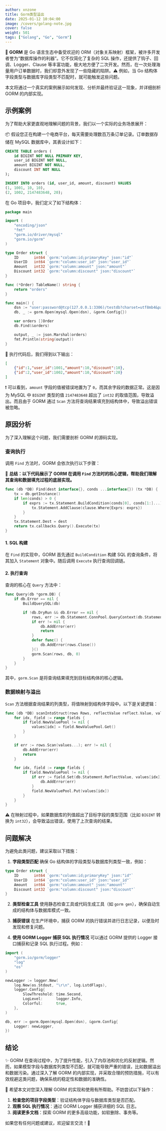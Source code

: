 ```yaml
---
author: xnzone  
title: Gorm类型溢出
date: 2025-01-12 10:04:00
image: /covers/golang-note.jpg
cover: false
weight: 501
tags: ["Golang", "Go", "Gorm"]
---
```



🌟 **GORM** 是 Go 语言生态中备受欢迎的 ORM（对象关系映射）框架，被许多开发者誉为“数据库操作的利器”。它不仅简化了复杂的 SQL 操作，还提供了钩子、回调、Logger、Clause 等丰富功能，极大地方便了二次开发。然而，在一次处理海量用户订单数据时，我们却意外发现了一些隐藏的陷阱。⚠️ 例如，当 Go 结构体字段类型与数据库字段类型不匹配时，就可能触发这些问题。

本文将通过一个真实的案例展示如何发现、分析并最终验证这一现象，并详细剖析 GORM 的内部实现。


## 示例案例

为了帮助大家更直观地理解问题的背景，我们以一个实际的业务场景展开：

📦 假设您正在构建一个电商平台，每天需要处理数百万条订单记录。订单数据存储在 MySQL 数据库中，其表设计如下：

```sql
CREATE TABLE orders (
    id BIGINT NOT NULL PRIMARY KEY,
    user_id BIGINT NOT NULL,
    amount BIGINT NOT NULL,
    discount INT NOT NULL
);

INSERT INTO orders (id, user_id, amount, discount) VALUES
(1, 1001, 10, 10),
(2, 1002, 2147483648, 20);
```

在 Go 项目中，我们定义了如下结构体：

```Go
package main

import (
	"encoding/json"
	"fmt"
	"gorm.io/driver/mysql"
	"gorm.io/gorm"
)

type Order struct {
	ID       int64 `gorm:"column:id;primaryKey" json:"id"`
	UserID   int64 `gorm:"column:user_id" json:"user_id"`
	Amount   int32 `gorm:"column:amount" json:"amount"`
	Discount int32 `gorm:"column:discount" json:"discount"`
}

func (*Order) TableName() string {
	return "orders"
}

func main() {
	dsn := "user:password@tcp(127.0.0.1:3306)/testdb?charset=utf8mb4&parseTime=True&loc=Local"
	db, _ := gorm.Open(mysql.Open(dsn), &gorm.Config{})

	var orders []Order
	db.Find(&orders)

	output, _ := json.Marshal(orders)
	fmt.Println(string(output))
}
```

🔎 执行代码后，我们得到以下输出：

```json
[
	{"id":1,"user_id":1001,"amount":10,"discount":10},
	{"id":2,"user_id":1002,"amount":10,"discount":20}
]
```

❗ 可以看到，`amount` 字段的值被错误地置为了 `0`，而其余字段的数据正常。这是因为 MySQL 中 `BIGINT` 类型的值 `2147483648` 超出了 `int32` 的取值范围，导致溢出。而且由于 GORM 通过 `Scan` 方法将查询结果填充到结构体中，导致溢出错误被忽略。


## 原因分析

为了深入理解这个问题，我们需要剖析 GORM 的源码实现。

### 查询执行

调用 `Find` 方法时，GORM 会依次执行以下步骤：

📝 **总结：以下代码展示了 GORM 在调用 `Find` 方法时的核心逻辑，帮助我们理解其查询和数据填充过程的底层实现。**

```go
func (db *DB) Find(dest interface{}, conds ...interface{}) (tx *DB) {
	tx = db.getInstance()
	if len(conds) > 0 {
		if exprs := tx.Statement.BuildCondition(conds[0], conds[1:]...); len(exprs) > 0 {
			tx.Statement.AddClause(clause.Where{Exprs: exprs})
		}
	}
	tx.Statement.Dest = dest
	return tx.callbacks.Query().Execute(tx)
}
```

#### 1. SQL 构建

在 `Find` 的实现中，GORM 首先通过 `BuildCondition` 构建 SQL 的查询条件，将其加入 `Statement` 对象中。随后调用 `Execute` 执行查询回调链。

#### 2. 执行查询

查询的核心在 `Query` 方法中：

```go
func Query(db *gorm.DB) {
	if db.Error == nil {
		BuildQuerySQL(db)

		if !db.DryRun && db.Error == nil {
			rows, err := db.Statement.ConnPool.QueryContext(db.Statement.Context, db.Statement.SQL.String(), db.Statement.Vars...)
			if err != nil {
				db.AddError(err)
				return
			}
			defer func() {
				db.AddError(rows.Close())
			}()
			gorm.Scan(rows, db, 0)
		}
	}
}
```

其中，`gorm.Scan` 是将查询结果填充到目标结构体的核心逻辑。

### 数据映射与溢出

`Scan` 方法根据查询结果的列类型，将值映射到结构体字段中。以下是关键逻辑：

```go
func (db *DB) scanIntoStruct(rows Rows, reflectValue reflect.Value, values []interface{}, fields []*schema.Field, joinFields [][]*schema.Field) {
	for idx, field := range fields {
		if field.NewValuePool != nil {
			values[idx] = field.NewValuePool.Get()
		}
	}

	if err := rows.Scan(values...); err != nil {
		db.AddError(err)
		return
	}

	for idx, field := range fields {
		if field.NewValuePool != nil {
			if err := field.Set(db.Statement.ReflectValue, values[idx]); err != nil {
				db.AddError(err)
			}
			field.NewValuePool.Put(values[idx])
		}
	}
}
```

⚠️ 在映射过程中，如果数据库的列值超出了目标字段的类型范围（比如 `BIGINT` 转换为 `int32`），会导致溢出错误，使用了上次查询的结果。


## 问题解决

为避免此类问题，建议采取以下措施：

1. **字段类型匹配**
   确保 Go 结构体的字段类型与数据库列类型一致，例如：

```go
type Order struct {
	ID       int64 `gorm:"column:id;primaryKey" json:"id"`
	UserID   int64 `gorm:"column:user_id" json:"user_id"`
	Amount   int64 `gorm:"column:amount" json:"amount"`
	Discount int32 `gorm:"column:discount" json:"discount"`
}
```

2. **类型检查工具**
   使用静态检查工具或代码生成工具（如 `gorm gen`），确保自动生成的结构体与数据库模式一致。

3. **捕获错误**
   在生产环境中，捕获 GORM 的执行错误并进行日志记录，以便及时发现和修复问题。

4. **使用 GORM Logger 捕获 SQL 执行情况**
   可以通过 GORM 提供的 Logger 接口捕获和记录 SQL 执行过程。例如：

```go
import (
	"gorm.io/gorm/logger"
	"log"
	"os"
)

newLogger := logger.New(
	log.New(os.Stdout, "\r\n", log.LstdFlags),
	logger.Config{
		SlowThreshold: time.Second,
		LogLevel:      logger.Info,
		Colorful:      true,
	},
)

db, err := gorm.Open(mysql.Open(dsn), &gorm.Config{
	Logger: newLogger,
})
```

## 结论

✨ GORM 在查询过程中，为了提升性能，引入了内存池和优化的反射逻辑。然而，如果模型字段与数据库列类型不匹配，就可能导致严重的错误，比如数据溢出和数据污染。通过深入了解 GORM 的内部实现，并采取合理的预防措施，可以有效规避这类问题，确保系统的稳定性和数据的准确性。

📢 希望本文对您深入理解 GORM 的实现和使用有所帮助。不妨尝试以下操作：

1. **检查您的项目字段类型**：验证结构体字段与数据库类型是否匹配。
2. **观察 SQL 执行情况**：通过 GORM Logger 捕获详细的 SQL 日志。
3. **阅读更多文档**：探索 GORM 的更多高级功能，如软删除、事务等。

如果您有任何问题或建议，欢迎留言交流！🌟

